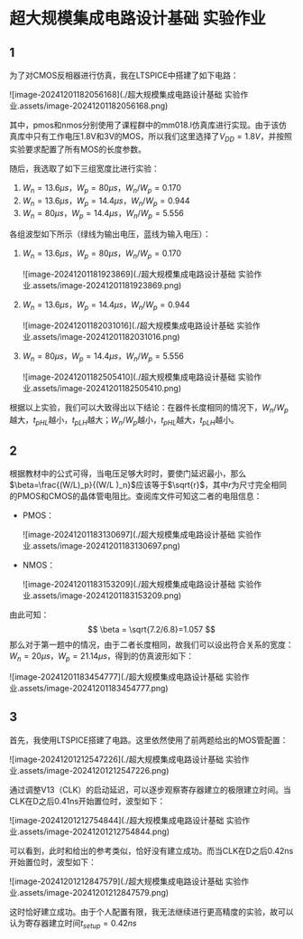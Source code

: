 # 超大规模集成电路设计基础 实验作业

## 1

为了对CMOS反相器进行仿真，我在LTSPICE中搭建了如下电路：

![image-20241201182056168](./超大规模集成电路设计基础 实验作业.assets/image-20241201182056168.png)

其中，pmos和nmos分别使用了课程群中的mm018.l仿真库进行实现。由于该仿真库中只有工作电压1.8V和3V的MOS，所以我们这里选择了$V_{DD}=1.8V$，并按照实验要求配置了所有MOS的长度参数。

随后，我选取了如下三组宽度比进行实验：

1. $W_n=13.6\mu s$，$W_p=80 \mu s$，$W_n/W_p=0.170$
2. $W_n=13.6\mu s$，$W_p=14.4 \mu s$，$W_n/W_p=0.944$
3. $W_n=80\mu s$，$W_p = 14.4\mu s$，$W_n/W_p=5.556$

各组波型如下所示（绿线为输出电压，蓝线为输入电压）：

1. $W_n=13.6\mu s$，$W_p=80 \mu s$，$W_n/W_p=0.170$

   ![image-20241201181923869](./超大规模集成电路设计基础 实验作业.assets/image-20241201181923869.png)

2. $W_n=13.6\mu s$，$W_p=14.4 \mu s$，$W_n/W_p=0.944$

   ![image-20241201182031016](./超大规模集成电路设计基础 实验作业.assets/image-20241201182031016.png)

3. $W_n=80\mu s$，$W_p = 14.4\mu s$，$W_n/W_p=5.556$

   ![image-20241201182505410](./超大规模集成电路设计基础 实验作业.assets/image-20241201182505410.png)

根据以上实验，我们可以大致得出以下结论：在器件长度相同的情况下，$W_n/W_p$越大，$t_{pHL}$越小，$t_{pLH}$越大；$W_n/W_p$越小，$t_{pHL}$越大，$t_{pLH}$越小。



## 2

根据教材中的公式可得，当电压足够大时时，要使门延迟最小，那么$\beta=\frac{(W/L)_p}{(W/L )_n}$应该等于$\sqrt{r}$，其中$r$为尺寸完全相同的PMOS和CMOS的晶体管电阻比。查阅库文件可知这二者的电阻信息：

* PMOS：

  ![image-20241201183130697](./超大规模集成电路设计基础 实验作业.assets/image-20241201183130697.png)

* NMOS：

  ![image-20241201183153209](./超大规模集成电路设计基础 实验作业.assets/image-20241201183153209.png)

由此可知：
$$
\beta = \sqrt{7.2/6.8}=1.057
$$
那么对于第一题中的情况，由于二者长度相同，故我们可以设出符合关系的宽度：$W_n=20\mu s$，$W_p=21.14\mu s$，得到的仿真波形如下：

![image-20241201183454777](./超大规模集成电路设计基础 实验作业.assets/image-20241201183454777.png)



## 3

首先，我使用LTSPICE搭建了电路。这里依然使用了前两题给出的MOS管配置：

![image-20241201212547226](./超大规模集成电路设计基础 实验作业.assets/image-20241201212547226.png)

通过调整V13（CLK）的启动延迟，可以逐步观察寄存器建立的极限建立时间。当CLK在D之后0.41ns开始置位时，波型如下：

![image-20241201212754844](./超大规模集成电路设计基础 实验作业.assets/image-20241201212754844.png)

可以看到，此时和给出的参考类似，恰好没有建立成功。而当CLK在D之后0.42ns开始置位时，波型如下：

![image-20241201212847579](./超大规模集成电路设计基础 实验作业.assets/image-20241201212847579.png)

这时恰好建立成功。由于个人配置有限，我无法继续进行更高精度的实验，故可以认为寄存器建立时间$t_{setup}=0.42ns$

